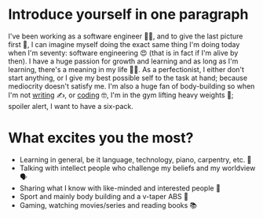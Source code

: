 # Introduce yourself in one paragraph

I've been working as a software engineer 🧑‍💻, and to give the last picture first 🌄,
I can imagine myself doing the exact same thing I'm doing today when I'm seventy:
software engineering 😍 (that is in fact if I'm alive by then). I have a huge
passion for growth and learning and as long as I'm learning, there's a meaning in
my life 🧗‍♀️. As a perfectionist, I either don't start anything, or I give my best
possible self to the task at hand; because mediocrity doesn't satisfy me. I'm
also a huge fan of body-building so when I'm not [writing](htts://meysam81.com) ✍️,
or [coding](https://github.com/meysam81) 🤓, I'm in the gym lifting heavy weights 💪;
spoiler alert, I want to have a six-pack.

# What excites you the most?

- Learning in general, be it language, technology, piano, carpentry, etc. 🎼
- Talking with intellect people who challenge my beliefs and my worldview 🗣
- Sharing what I know with like-minded and interested people 🎯
- Sport and mainly body building and a v-taper ABS 💪
- Gaming, watching movies/series and reading books 📚
